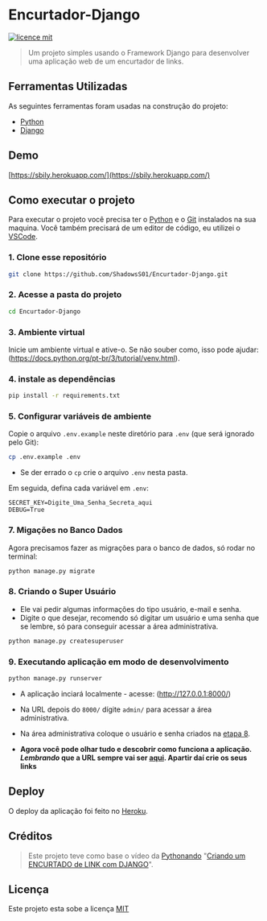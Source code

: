 # Encurtador-Django

[![licence mit](https://img.shields.io/badge/licence-MIT-blue)](LICENSE)

> Um projeto simples usando o Framework Django para desenvolver uma aplicação web de um encurtador de links.

## Ferramentas Utilizadas

As seguintes ferramentas foram usadas na construção do projeto:

- [Python](https://www.python.org/)
- [Django](https://www.djangoproject.com/)

## Demo

[https://sbily.herokuapp.com/](https://sbily.herokuapp.com/)

## Como executar o projeto

Para executar o projeto você precisa ter o [Python](https://www.python.org/) e o [Git](https://git-scm.com) instalados na sua maquina. Você também precisará de um editor de código, eu utilizei o [VSCode](https://code.visualstudio.com).

### 1. Clone esse repositório

```bash
git clone https://github.com/ShadowsS01/Encurtador-Django.git
```

### 2. Acesse a pasta do projeto

```bash
cd Encurtador-Django
```

### 3. Ambiente virtual

Inicie um ambiente virtual e ative-o. Se não souber como, isso pode ajudar: (<https://docs.python.org/pt-br/3/tutorial/venv.html>).

### 4. instale as dependências

```bash
pip install -r requirements.txt
```

### 5. Configurar variáveis de ambiente

Copie o arquivo `.env.example` neste diretório para `.env` (que será ignorado pelo Git):

```bash
cp .env.example .env
```

- Se der errado o `cp` crie o arquivo `.env` nesta pasta.

Em seguida, defina cada variável em `.env`:

```text
SECRET_KEY=Digite_Uma_Senha_Secreta_aqui
DEBUG=True
```

### 7. Migações no Banco Dados

Agora precisamos fazer as migrações para o banco de dados, só rodar no terminal:

```bash
python manage.py migrate
```

### 8. Criando o Super Usuário

- Ele vai pedir algumas informações do tipo usuário, e-mail e senha.
- Digite o que desejar, recomendo só digitar um usuário e uma senha que se lembre, só para conseguir acessar a área administrativa.

```bash
python manage.py createsuperuser
```

### 9. Executando aplicação em modo de desenvolvimento

```bash
python manage.py runserver
```

- A aplicação inciará localmente - acesse: (<http://127.0.0.1:8000/>)

- Na URL depois do `8000/` dígite `admin/` para acessar a área administrativa.

- Na área administrativa coloque o usuário e senha criados na [etapa 8](https://github.com/ShadowsS01/Encurtador-Django#8-criando-o-super-usu%C3%A1rio).

- **Agora você pode olhar tudo e descobrir como funciona a aplicação. _Lembrando_ que a URL sempre vai ser [aqui](http://127.0.0.1:8000/).
Apartir daí crie os seus links**

## Deploy

O deploy da aplicação foi feito no [Heroku](https://devcenter.heroku.com/).

## Créditos

> Este projeto teve como base o vídeo da [Pythonando](https://www.youtube.com/c/pythonando) "[Criando um ENCURTADO de LINK com DJANGO](https://www.youtube.com/watch?v=xOhiVo1B5Rw)".

## Licença

Este projeto esta sobe a licença [MIT](LICENSE)
